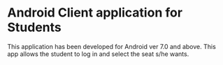 # Android Client application for Students

This application has been developed for Android ver 7.0 and above. This app allows the student to log in and select the seat s/he wants.

